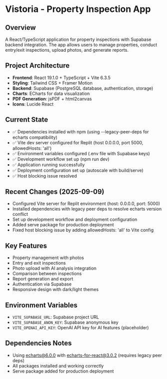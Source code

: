 # Vistoria - Property Inspection App

## Overview
A React/TypeScript application for property inspections with Supabase backend integration. The app allows users to manage properties, conduct entry/exit inspections, upload photos, and generate reports.

## Project Architecture
- **Frontend**: React 19.1.0 + TypeScript + Vite 6.3.5
- **Styling**: Tailwind CSS + Framer Motion
- **Backend**: Supabase (PostgreSQL database, authentication, storage)
- **Charts**: ECharts for data visualization
- **PDF Generation**: jsPDF + html2canvas
- **Icons**: Lucide React

## Current State
- ✅ Dependencies installed with npm (using --legacy-peer-deps for echarts compatibility)
- ✅ Vite dev server configured for Replit (host 0.0.0.0, port 5000, allowedHosts: 'all')
- ✅ Environment variables configured (.env file with Supabase keys)
- ✅ Development workflow set up (npm run dev)
- ✅ Application running successfully
- ✅ Deployment configuration set up (autoscale with build/serve)
- ✅ Host blocking issue resolved

## Recent Changes (2025-09-09)
- Configured Vite server for Replit environment (host: 0.0.0.0, port: 5000)
- Installed dependencies with legacy peer deps to resolve echarts version conflict
- Set up development workflow and deployment configuration
- Added serve package for production deployment
- Fixed host blocking issue by adding allowedHosts: 'all' to Vite config

## Key Features
- Property management with photos
- Entry and exit inspections
- Photo upload with AI analysis integration
- Comparison between inspections
- Report generation and export
- Authentication via Supabase
- Responsive design with dark/light themes

## Environment Variables
- `VITE_SUPABASE_URL`: Supabase project URL
- `VITE_SUPABASE_ANON_KEY`: Supabase anonymous key
- `VITE_OPENAI_API_KEY`: OpenAI API key for AI features (placeholder)

## Dependencies Notes
- Using echarts@6.0.0 with echarts-for-react@3.0.2 (requires legacy peer deps)
- All packages installed and working correctly
- Serve package added for production deployment